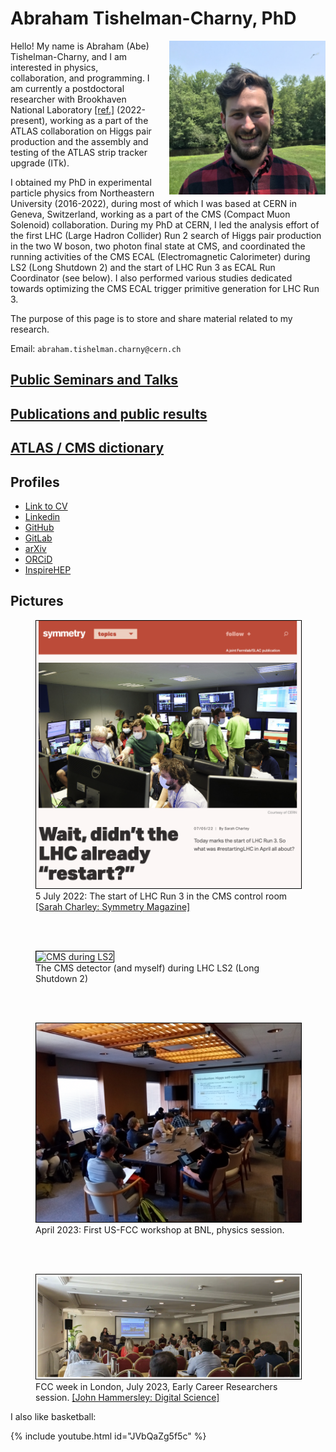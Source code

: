 # Abraham Tishelman-Charny, PhD

<img style="float: right; margin-left: 20px;" 
   width="250" 
   alt="Me" 
   title="Me"
   src="Documents/Abraham_Tishelman-Charny_photo.jpg">

Hello! My name is Abraham (Abe) Tishelman-Charny, and I am interested in physics, collaboration, and programming. I am currently a postdoctoral researcher with Brookhaven National Laboratory [[ref.]](https://www.bnl.gov/staff/atishelma) (2022-present), working as a part of the ATLAS collaboration on Higgs pair production and the assembly and testing of the ATLAS strip tracker upgrade (ITk). 

I obtained my PhD in experimental particle physics from Northeastern University (2016-2022), during most of which I was based at CERN in Geneva, Switzerland, working as a part of the CMS (Compact Muon Solenoid) collaboration. During my PhD at CERN, I led the analysis effort of the first LHC (Large Hadron Collider) Run 2 search of Higgs pair production in the two W boson, two photon final state at CMS, and coordinated the running activities of the CMS ECAL (Electromagnetic Calorimeter) during LS2 (Long Shutdown 2) and the start of LHC Run 3 as ECAL Run Coordinator (see below). I also performed various studies dedicated towards optimizing the CMS ECAL trigger primitive generation for LHC Run 3.

The purpose of this page is to store and share material related to my research. 

Email: `abraham.tishelman.charny@cern.ch`

## [Public Seminars and Talks](Pages/Seminars-and-talks.md)
## [Publications and public results](Pages/Publications-and-public-results.md)
## [ATLAS / CMS dictionary](Pages/ATLAS-CMS-Dictionary.md)

## Profiles

- [Link to CV](Documents/Abraham_Tishelman_Charny_CV.pdf)
- [Linkedin](https://www.linkedin.com/in/abraham-tishelman-charny-a4b977159/)
- [GitHub](https://github.com/atishelmanch)
- [GitLab](https://gitlab.cern.ch/atishelm)
- [arXiv](https://arxiv.org/search/physics?searchtype=author&query=Tishelman-Charny%2C+A)
- [ORCiD](https://orcid.org/0000-0002-7332-5098)
- [InspireHEP](https://inspirehep.net/authors/1684176)

## Pictures

<figure>
<img style="border:1px solid black;" 
     alt="Start of LHC Run 3" 
     title="Start of LHC Run 3"
     src="Documents/SymmetryMagazineCover.png">
  <figcaption>5 July 2022: The start of LHC Run 3 in the CMS control room <a href="https://www.symmetrymagazine.org/article/wait-didnt-the-lhc-already-restart">[Sarah Charley: Symmetry Magazine]</a> </figcaption>
</figure>

<br> <br>

<figure>
<img style="border:1px solid black;" 
     alt="CMS during LS2" 
     title="CMS during LS2"
     src="Documents/MeAndCMS.png">
  <figcaption>The CMS detector (and myself) during LHC LS2 (Long Shutdown 2)</figcaption>
</figure>

<br> <br>

<figure>
<img style="border:1px solid black;" 
     alt="US FCC workshop at BNL" 
     title="US FCC workshop at BNL"
     src="Documents/USFCC_workshop_1.jpg">
  <figcaption>April 2023: First US-FCC workshop at BNL, physics session. </figcaption>
</figure>

<br> <br>

<figure>
<img style="border:1px solid black;" 
     alt="FCC week 2023 ECR session" 
     title="FCC week 2023 ECR session"
     src="Documents/London2023_ECR.png">
  <figcaption>FCC week in London, July 2023, Early Career Researchers session. <a href="https://www.digital-science.com/tldr/article/cern-2070-the-next-generation/">[John Hammersley: Digital Science]</a> </figcaption>
</figure>

<head>
   <link rel="shortcut icon" type="image/x-icon" href="RabidBirdFavicon.ico">
</head>

I also like basketball: 

{% include youtube.html id="JVbQaZg5f5c" %}
